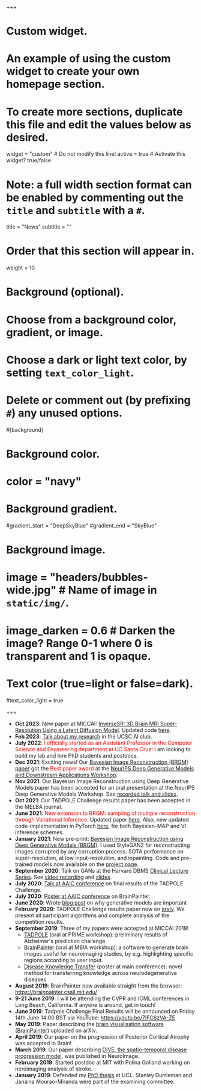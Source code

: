 +++
# Custom widget.
# An example of using the custom widget to create your own homepage section.
# To create more sections, duplicate this file and edit the values below as desired.
widget = "custom"  # Do not modify this line!
active = true  # Activate this widget? true/false

# Note: a full width section format can be enabled by commenting out the `title` and `subtitle` with a `#`.
title = "News"
subtitle = ""

# Order that this section will appear in.
weight = 10

# Background (optional).
#   Choose from a background color, gradient, or image.
#   Choose a dark or light text color, by setting `text_color_light`.
#   Delete or comment out (by prefixing `#`) any unused options.
#[background]
  # Background color.
  # color = "navy"
  
  # Background gradient.
  #gradient_start = "DeepSkyBlue"
  #gradient_end = "SkyBlue"
  
  # Background image.
  # image = "headers/bubbles-wide.jpg"  # Name of image in `static/img/`.
  # image_darken = 0.6  # Darken the image? Range 0-1 where 0 is transparent and 1 is opaque.

  # Text color (true=light or false=dark).
  #text_color_light = true
  
+++

* **Oct 2023**: New paper at MICCAI: [InverseSR: 3D Brain MRI Super-Resolution Using a Latent Diffusion Model](https://arxiv.org/pdf/2308.12465.pdf). Updated code [here](https://github.com/BioMedAI-UCSC/InverseSR).
* **Feb 2023**: [Talk about my research](https://youtu.be/KMom0EeyaYI) in the UCSC AI club.
* **July 2022**: <span style="color:red">I officially started as an Assistant Professor in the Computer Science and Engineering department at UC Santa Cruz!</span> I am looking to build my lab and hire PhD students and postdocs.
* **Dec 2021**: Exciting news! Our [Bayesian Image Reconstruction (BRGM) paper]((https://arxiv.org/pdf/2012.04567.pdf)) got the <span style="color:red">Best paper award</span> at the [NeurIPS Deep Generative Models and Downstream Applications Workshop](https://dgms-and-applications.github.io/2021/). 
* **Nov 2021**: Our Bayesian Image Reconstruction using Deep Generative Models paper has been accepted for an oral presentation at the NeurIPS Deep Generative Models Workshop. See [recorded talk and slides](https://recorder-v3.slideslive.com/?share=55113&s=b5acf15d-572b-41cb-b3e3-d2c6433475ef).
* **Oct 2021**: Our TADPOLE Challenge results paper has been accepted in the MELBA journal.
* **June 2021**: <span style="color:red">New extension to BRGM: sampling of multiple reconstruction through Variational Inference.</span> Updated paper [here](https://arxiv.org/pdf/2012.04567.pdf). Also, new updated code-implementation in PyTorch [here](https://github.com/razvanmarinescu/brgm-pytorch), for both Bayesian-MAP and VI inference schemes.
* **January 2021**: New pre-print: [Bayesian Image Reconstruction using Deep Generative Models (BRGM)](https://arxiv.org/pdf/2012.04567.pdf). I used StyleGAN2 for reconstructing images corrupted by any corruption process. SOTA performance on super-resolution, at low input-resolution, and inpainting. Code and pre-trained models now available on the [project page](https://razvanmarinescu.github.io/brgm/).  
* **September 2020**: Talk on GANs at the Harvard DBMS [Clinical Lecture Series](https://dbmi.hms.harvard.edu/events/clinical-informatics-lecture-series). See [video recording](https://harvard.zoom.us/rec/play/y2a08lvFeC7qcpVVhLJxW5dvIFS5URPfQ6idyzBEFHuYjZK4KAlFgEsAPObaZ2lD4Riz1O0LgxDRNZQ_.GJEejoYu4r1ZjqFN?continueMode=true&_x_zm_rtaid=TO6j5F0vREKikwYNUnSlKw.1600875537789.2fcad5ea3affd5ff6c38b6752da1ab72&_x_zm_rhtaid=950) and [slides](talk/gan-tutorial/pres.pdf).  
* **July 2020**: [Talk at AAIC conference](https://www.youtube.com/watch?v=wYHS9OW-Dv8&ab_channel=RazvanMarinescu) on final results of the TADPOLE Challenge. 
* **July 2020**: [Poster at AAIC conference](https://www.youtube.com/watch?v=ly2IBx3XUkc&t=1s&ab_channel=RazvanMarinescu) on BrainPainter.
* **June 2020**: Wrote [blog post](https://razvanmarinescu.github.io/why-are-generative-models-important/) on why generative models are important
* **February 2020**: TADPOLE Challenge results paper now on [arxiv](https://arxiv.org/abs/2002.03419). We present all participant algorithms and complete analysis of the competition results.
* **September 2019**: Three of my papers were accepted at MICCAI 2019!   
    * [TADPOLE](https://tadpole.grand-challenge.org/) (oral at PRIME workshop): preliminary results of Alzheimer's prediction challenge
    * [BrainPainter](https://arxiv.org/abs/1905.08627) (oral at MBIA workshop): a software to generate brain images useful for neuroimaging studies, by e.g. highlighting specific regions according to user input.
    * [Disease Knowledge Transfer](https://arxiv.org/abs/1901.03517) (poster at main conference): novel method for transferring knowledge across neurodegenerative diseases
* **August 2019**: BrainPainter now available straight from the browser: https://brainpainter.csail.mit.edu/
* **9-21 June 2019**: I will be attending the CVPR and ICML conferences in Long Beach, California. If anyone is around, get in touch!
* **June 2019**: Tadpole Challenge Final Results will be announced on Friday 14th June 14:00 BST via YouTube: https://youtu.be/7IFC6zVA-ZE
* **May 2019**: Paper describing the [brain visualisation software (BrainPainter)](https://arxiv.org/abs/1905.08627) uploaded on arXiv.
* **April 2019**: Our paper on the progression of Posterior Cortical Atrophy was accepted in Brain! 
* **March 2019**: Our paper describing [DIVE, the spatio-temporal disease progression model](https://www.sciencedirect.com/science/article/pii/S1053811919301491?via%3Dihub), was published in NeuroImage.
* **February 2019**: Started postdoc at MIT with Polina Golland working on neroimaging analysis of stroke.
* **January 2019**: Defended my [PhD thesis](https://arxiv.org/abs/2003.04805) at UCL. Stanley Durrleman and Janaina Mourao-Miranda were part of the examining committee.
